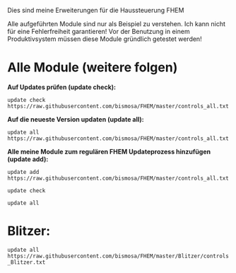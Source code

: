 Dies sind meine Erweiterungen für die Haussteuerung FHEM

Alle aufgeführten Module sind nur als Beispiel zu verstehen. Ich kann nicht für eine Fehlerfreiheit garantieren!
Vor der Benutzung in einem Produktivsystem müssen diese Module gründlich getestet werden! 

# Alle Module (weitere folgen)
<b>Auf Updates prüfen (update check):</b>

`update check https://raw.githubusercontent.com/bismosa/FHEM/master/controls_all.txt`

<b>Auf die neueste Version updaten (update all):</b>

`update all https://raw.githubusercontent.com/bismosa/FHEM/master/controls_all.txt`

<b>Alle meine Module zum regulären FHEM Updateprozess hinzufügen (update add):</b>

`update add https://raw.githubusercontent.com/bismosa/FHEM/master/controls_all.txt`

`update check`

`update all`

# Blitzer:

`update all https://raw.githubusercontent.com/bismosa/FHEM/master/Blitzer/controls_Blitzer.txt`
